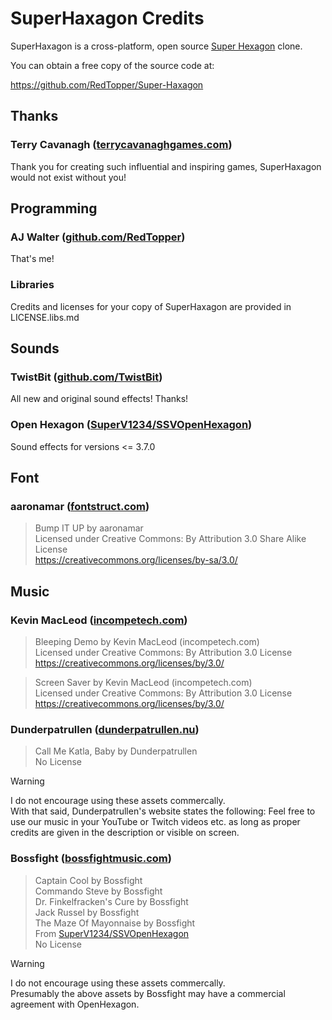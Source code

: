 # SuperHaxagon Credits

SuperHaxagon is a cross-platform, open source [Super Hexagon](http://superhexagon.com/) clone.

You can obtain a free copy of the source code at:

https://github.com/RedTopper/Super-Haxagon


## Thanks

### Terry Cavanagh ([terrycavanaghgames.com](https://terrycavanaghgames.com/))

Thank you for creating such influential and inspiring games, SuperHaxagon
would not exist without you!


## Programming

### AJ Walter ([github.com/RedTopper](https://github.com/RedTopper))

That's me!

### Libraries

Credits and licenses for your copy of SuperHaxagon are provided in LICENSE.libs.md


## Sounds

### TwistBit ([github.com/TwistBit](https://github.com/TwistBit))

All new and original sound effects! Thanks!

### Open Hexagon ([SuperV1234/SSVOpenHexagon](https://github.com/vittorioromeo/SSVOpenHexagon))

Sound effects for versions <= 3.7.0


## Font

### aaronamar ([fontstruct.com](http://fontstruct.com/fontstructions/show/155156/bump_it_up))

> Bump IT UP by aaronamar  
> Licensed under Creative Commons: By Attribution 3.0 Share Alike License  
> https://creativecommons.org/licenses/by-sa/3.0/


## Music

### Kevin MacLeod ([incompetech.com](http://incompetech.com/))

> Bleeping Demo by Kevin MacLeod (incompetech.com)  
> Licensed under Creative Commons: By Attribution 3.0 License  
> https://creativecommons.org/licenses/by/3.0/

> Screen Saver by Kevin MacLeod (incompetech.com)  
> Licensed under Creative Commons: By Attribution 3.0 License  
> https://creativecommons.org/licenses/by/3.0/

### Dunderpatrullen ([dunderpatrullen.nu](https://dunderpatrullen.nu/))

> Call Me Katla, Baby by Dunderpatrullen  
> No License

> [!WARNING]
> I do not encourage using these assets commercally.  
> With that said, Dunderpatrullen's website states the following: Feel free to use our
> music in your YouTube or Twitch videos etc. as long as proper credits are given in
> the description or visible on screen.  

### Bossfight ([bossfightmusic.com](https://www.bossfightmusic.com/))

> Captain Cool by Bossfight  
> Commando Steve by Bossfight  
> Dr. Finkelfracken's Cure by Bossfight  
> Jack Russel by Bossfight  
> The Maze Of Mayonnaise by Bossfight  
> From [SuperV1234/SSVOpenHexagon](https://github.com/vittorioromeo/SSVOpenHexagon)  
> No License

> [!WARNING]
> I do not encourage using these assets commercally.  
> Presumably the above assets by Bossfight may have a commercial agreement with OpenHexagon.
